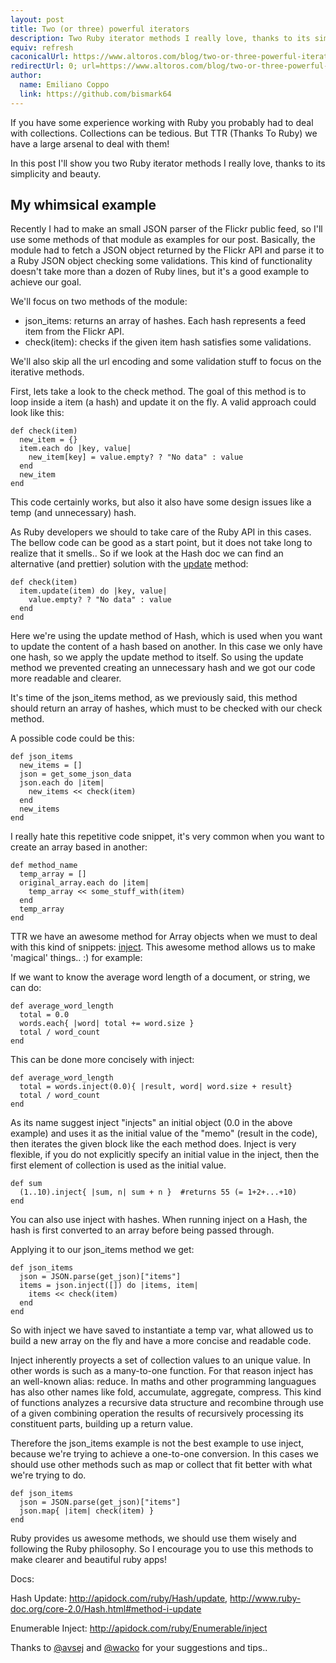 ```yaml
---
layout: post
title: Two (or three) powerful iterators
description: Two Ruby iterator methods I really love, thanks to its simplicity and beauty
equiv: refresh
caconicalUrl: https://www.altoros.com/blog/two-or-three-powerful-iterators/
redirectUrl: 0; url=https://www.altoros.com/blog/two-or-three-powerful-iterators/
author:
  name: Emiliano Coppo
  link: https://github.com/bismark64
---
```


If you have some experience working with Ruby you probably had to deal with collections.
Collections can be tedious. But TTR (Thanks To Ruby) we have a large arsenal to deal with them!

In this post I'll show you two Ruby iterator methods I really love, thanks to its simplicity and beauty.

<!-- full start -->

My whimsical example
--------------------

Recently I had to make an small JSON parser of the Flickr public feed, so I'll use some methods of that module as examples for our post.
Basically, the module had to fetch a JSON object returned by the Flickr API and parse it to a Ruby JSON object checking some validations.
This kind of functionality doesn't take more than a dozen of Ruby lines, but it's a good example to achieve our goal.

We'll focus on two methods of the module:

- json_items: returns an array of hashes. Each hash represents a feed item from the Flickr API.
- check(item): checks if the given item hash satisfies some validations.

We'll also skip all the url encoding and some validation stuff to focus on the iterative methods.

First, lets take a look to the check method. The goal of this method is to loop inside a item (a hash) and update it on the fly.
A valid approach could look like this:

    def check(item)
      new_item = {}
      item.each do |key, value|
        new_item[key] = value.empty? ? "No data" : value
      end
      new_item
    end

This code certainly works, but also it also have some design issues like a temp (and unnecessary) hash.

As Ruby developers we should to take care of the Ruby API in this cases.
The bellow code can be good as a start point, but it does not take long to realize that it smells..
So if we look at the Hash doc we can find an alternative (and prettier) solution with the [update](http://www.ruby-doc.org/core-2.0/Hash.html#method-i-update) method:

    def check(item)
      item.update(item) do |key, value|
        value.empty? ? "No data" : value
      end
    end

Here we're using the update method of Hash, which is used when you want to update the content of a hash based on another.
In this case we only have one hash, so we apply the update method to itself.
So using the update method we prevented creating an unnecessary hash and we got our code more readable and clearer.


It's time of the json_items method, as we previously said, this method should return an array of hashes, which must to be checked with our check method.

A possible code could be this:

    def json_items
      new_items = []
      json = get_some_json_data
      json.each do |item|
        new_items << check(item)
      end
      new_items
    end

I really hate this repetitive code snippet, it's very common when you want to create an array based in another:

    def method_name
      temp_array = []
      original_array.each do |item|
        temp_array << some_stuff_with(item)
      end
      temp_array
    end

TTR we have an awesome method for Array objects when we must to deal with this kind of snippets: [inject](http://apidock.com/ruby/Enumerable/inject).
This awesome method allows us to make 'magical' things.. :) for example:

If we want to know the average word length of a document, or string, we can do:

    def average_word_length
      total = 0.0
      words.each{ |word| total += word.size }
      total / word_count
    end

This can be done more concisely with inject:

    def average_word_length
      total = words.inject(0.0){ |result, word| word.size + result}
      total / word_count
    end

As its name suggest inject "injects" an initial object (0.0 in the above example) and uses it as the initial value of the "memo" (result in the code), then iterates the given block like the each method does.
Inject is very flexible, if you do not explicitly specify an initial value in the inject, then the first element of collection is used as the initial value.

    def sum
      (1..10).inject{ |sum, n| sum + n }  #returns 55 (= 1+2+...+10)
    end

You can also use inject with hashes. When running inject on a Hash, the hash is first converted to an array before being passed through.

Applying it to our json_items method we get:

    def json_items
      json = JSON.parse(get_json)["items"]
      items = json.inject([]) do |items, item|
        items << check(item)
      end
    end

So with inject we have saved to instantiate a temp var, what allowed us to build a new array on the fly and have a more concise and readable code.

Inject inherently proyects a set of collection values to an unique value. In other words is such as a many-to-one function. For that reason inject has an well-known alias: reduce. In maths and other programming languagues has also other names like fold,  accumulate, aggregate, compress. This kind of functions analyzes a recursive data structure and recombine through use of a given combining operation the results of recursively processing its constituent parts, building up a return value.


Therefore the json_items example is not the best example to use inject, because we're trying to achieve a one-to-one conversion.
In this cases we should use other methods such as map or collect that fit better with what we're trying to do.

    def json_items
      json = JSON.parse(get_json)["items"]
      json.map{ |item| check(item) }
    end

Ruby provides us awesome methods, we should use them wisely and following the Ruby philosophy. So I encourage you to use this methods to make clearer and beautiful ruby apps!

Docs:

Hash Update: http://apidock.com/ruby/Hash/update, http://www.ruby-doc.org/core-2.0/Hash.html#method-i-update

Enumerable Inject: http://apidock.com/ruby/Enumerable/inject

Thanks to [@avsej](https://github.com/avsej) and [@wacko](https://github.com/wacko) for your suggestions and tips..

<!-- full end -->

